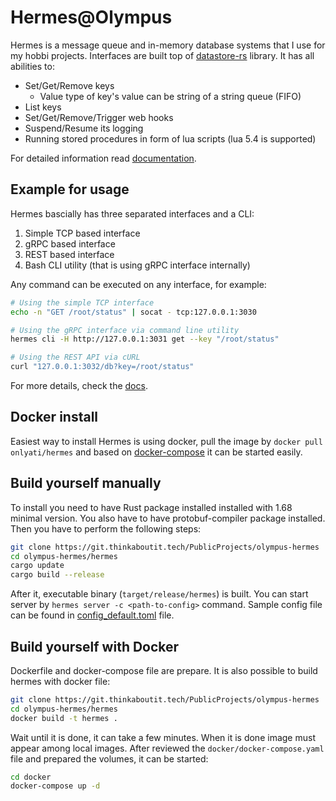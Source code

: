 # Hermes@Olympus

Hermes is a message queue and in-memory database systems that I use for my hobbi projects. Interfaces are built top of [datastore-rs](https://git.thinkaboutit.tech/PublicProjects/datastore-rs) library. It has all abilities to:
- Set/Get/Remove keys
  - Value type of key's value can be string of a string queue (FIFO)
- List keys
- Set/Get/Remove/Trigger web hooks
- Suspend/Resume its logging
- Running stored procedures in form of lua scripts (lua 5.4 is supported)

For detailed information read [documentation](./docs/README.md).

## Example for usage

Hermes bascially has three separated interfaces and a CLI:
1. Simple TCP based interface
2. gRPC based interface
3. REST based interface
4. Bash CLI utility (that is using gRPC interface internally)

Any command can be executed on any interface, for example:
```bash
# Using the simple TCP interface
echo -n "GET /root/status" | socat - tcp:127.0.0.1:3030

# Using the gRPC interface via command line utility
hermes cli -H http://127.0.0.1:3031 get --key "/root/status"

# Using the REST API via cURL
curl "127.0.0.1:3032/db?key=/root/status"
```

For more details, check the [docs](docs/README.md).

## Docker install

Easiest way to install Hermes is using docker, pull the image by `docker pull onlyati/hermes` and based on [docker-compose](../hermes/docker/docker-compose.yaml) it can be started easily.

## Build yourself manually

To install you need to have Rust package installed installed with 1.68 minimal version. You also have to have protobuf-compiler package installed.
Then you have to perform the following steps:
```bash
git clone https://git.thinkaboutit.tech/PublicProjects/olympus-hermes
cd olympus-hermes/hermes
cargo update
cargo build --release
```

After it, executable binary (`target/release/hermes`) is built. You can start server by `hermes server -c <path-to-config>` command. Sample config file can be found in [config_default.toml](hermes/config_default.toml) file.

## Build yourself with Docker

Dockerfile and docker-compose file are prepare. It is also possible to build hermes with docker file:
```bash
git clone https://git.thinkaboutit.tech/PublicProjects/olympus-hermes
cd olympus-hermes/hermes
docker build -t hermes .
```

Wait until it is done, it can take a few minutes. When it is done image must appear among local images. After reviewed the `docker/docker-compose.yaml` file and prepared the volumes, it can be started:
```bash
cd docker
docker-compose up -d
```

